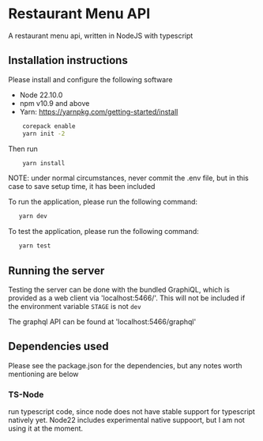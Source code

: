 # Restaurant Menu API

A restaurant menu api, written in NodeJS with typescript

## Installation instructions

Please install and configure the following software

- Node 22.10.0
- npm v10.9 and above
- Yarn: https://yarnpkg.com/getting-started/install
```bash
    corepack enable
    yarn init -2
```

Then run

```bash
    yarn install
```

NOTE: under normal circumstances, never commit the .env file, but in this case to save setup time, it has been included

To run the application, please run the following command:
```bash
   yarn dev
```

To test the application, please run the following command:

```bash
   yarn test
```

## Running the server

Testing the server can be done with the bundled GraphiQL, which is provided as a web client via 'localhost:5466/'. This will not be included if the environment variable `STAGE` is not `dev`

The graphql API can be found at 'localhost:5466/graphql'

## Dependencies used

Please see the package.json for the dependencies, but any notes worth mentioning are below

### TS-Node

run typescript code, since node does not have stable support for typescript natively yet. Node22 includes experimental native suppoort, but I am not using it at the moment.